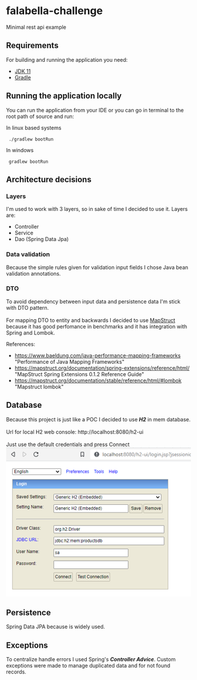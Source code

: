 # falabella-challenge

Minimal rest api example

## Requirements

For building and running the application you need:

- [JDK 11](https://www.oracle.com/java/technologies/downloads/#java11)
- [Gradle](https://docs.gradle.org/current/userguide/installation.html)

## Running the application locally

You can run the application from your IDE or you can go in terminal to 
the root path of source and run:

In linux based systems
```shell
 ./gradlew bootRun
```
In windows
```shell
 gradlew bootRun
```
## Architecture decisions

### Layers
I'm used to work with 3 layers, so in sake of time I decided to use it.
Layers are:
- Controller
- Service
- Dao (Spring Data Jpa)

### Data validation
Because the simple rules given for validation input fields I chose Java bean validation annotations.

### DTO
To avoid dependency between input data and persistence data I'm stick with DTO pattern.<br>  
For mapping DTO to entity and backwards I decided to use [MapStruct](https://mapstruct.org/) because it has good perfomance in benchmarks and it has
integration with Spring and Lombok. <br> 

References: <br>
- <https://www.baeldung.com/java-performance-mapping-frameworks> "Performance of Java Mapping Frameworks"
- <https://mapstruct.org/documentation/spring-extensions/reference/html/> "MapStruct Spring Extensions 0.1.2 Reference Guide"
- <https://mapstruct.org/documentation/stable/reference/html/#lombok> "Mapstruct lombok"

## Database
Because this project is just like a POC I decided to use ***H2*** in mem database.<br>  
Url for local H2 web console: http://localhost:8080/h2-ui <br>  
Just use the default credentials and press Connect
![H2 web console](src/main/resources/img/h2_web_console.png)

## Persistence
Spring Data JPA because is widely used.

## Exceptions
To centralize handle errors I used Spring's ***Controller Advice***.
Custom exceptions were made to manage duplicated data and for not found records.